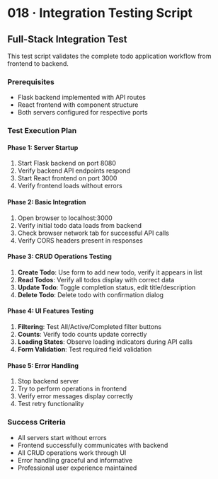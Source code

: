 # 018 · Integration Testing Script

## Full-Stack Integration Test

This test script validates the complete todo application workflow from frontend to backend.

### Prerequisites
- Flask backend implemented with API routes
- React frontend with component structure
- Both servers configured for respective ports

### Test Execution Plan

#### Phase 1: Server Startup
1. Start Flask backend on port 8080
2. Verify backend API endpoints respond
3. Start React frontend on port 3000
4. Verify frontend loads without errors

#### Phase 2: Basic Integration
1. Open browser to localhost:3000
2. Verify initial todo data loads from backend
3. Check browser network tab for successful API calls
4. Verify CORS headers present in responses

#### Phase 3: CRUD Operations Testing
1. **Create Todo**: Use form to add new todo, verify it appears in list
2. **Read Todos**: Verify all todos display with correct data
3. **Update Todo**: Toggle completion status, edit title/description
4. **Delete Todo**: Delete todo with confirmation dialog

#### Phase 4: UI Features Testing
1. **Filtering**: Test All/Active/Completed filter buttons
2. **Counts**: Verify todo counts update correctly
3. **Loading States**: Observe loading indicators during API calls
4. **Form Validation**: Test required field validation

#### Phase 5: Error Handling
1. Stop backend server
2. Try to perform operations in frontend
3. Verify error messages display correctly
4. Test retry functionality

### Success Criteria
- All servers start without errors
- Frontend successfully communicates with backend
- All CRUD operations work through UI
- Error handling graceful and informative
- Professional user experience maintained